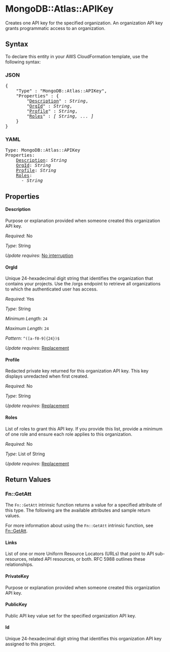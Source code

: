 # MongoDB::Atlas::APIKey

Creates one API key for the specified organization. An organization API key grants programmatic access to an organization.

## Syntax

To declare this entity in your AWS CloudFormation template, use the following syntax:

### JSON

<pre>
{
    "Type" : "MongoDB::Atlas::APIKey",
    "Properties" : {
        "<a href="#description" title="Description">Description</a>" : <i>String</i>,
        "<a href="#orgid" title="OrgId">OrgId</a>" : <i>String</i>,
        "<a href="#profile" title="Profile">Profile</a>" : <i>String</i>,
        "<a href="#roles" title="Roles">Roles</a>" : <i>[ String, ... ]</i>
    }
}
</pre>

### YAML

<pre>
Type: MongoDB::Atlas::APIKey
Properties:
    <a href="#description" title="Description">Description</a>: <i>String</i>
    <a href="#orgid" title="OrgId">OrgId</a>: <i>String</i>
    <a href="#profile" title="Profile">Profile</a>: <i>String</i>
    <a href="#roles" title="Roles">Roles</a>: <i>
      - String</i>
</pre>

## Properties

#### Description

Purpose or explanation provided when someone created this organization API key.

_Required_: No

_Type_: String

_Update requires_: [No interruption](https://docs.aws.amazon.com/AWSCloudFormation/latest/UserGuide/using-cfn-updating-stacks-update-behaviors.html#update-no-interrupt)

#### OrgId

Unique 24-hexadecimal digit string that identifies the organization that contains your projects. Use the /orgs endpoint to retrieve all organizations to which the authenticated user has access.

_Required_: Yes

_Type_: String

_Minimum Length_: <code>24</code>

_Maximum Length_: <code>24</code>

_Pattern_: <code>^([a-f0-9]{24})$</code>

_Update requires_: [Replacement](https://docs.aws.amazon.com/AWSCloudFormation/latest/UserGuide/using-cfn-updating-stacks-update-behaviors.html#update-replacement)

#### Profile

Redacted private key returned for this organization API key. This key displays unredacted when first created.

_Required_: No

_Type_: String

_Update requires_: [Replacement](https://docs.aws.amazon.com/AWSCloudFormation/latest/UserGuide/using-cfn-updating-stacks-update-behaviors.html#update-replacement)

#### Roles

List of roles to grant this API key. If you provide this list, provide a minimum of one role and ensure each role applies to this organization.

_Required_: No

_Type_: List of String

_Update requires_: [Replacement](https://docs.aws.amazon.com/AWSCloudFormation/latest/UserGuide/using-cfn-updating-stacks-update-behaviors.html#update-replacement)

## Return Values

### Fn::GetAtt

The `Fn::GetAtt` intrinsic function returns a value for a specified attribute of this type. The following are the available attributes and sample return values.

For more information about using the `Fn::GetAtt` intrinsic function, see [Fn::GetAtt](https://docs.aws.amazon.com/AWSCloudFormation/latest/UserGuide/intrinsic-function-reference-getatt.html).

#### Links

List of one or more Uniform Resource Locators (URLs) that point to API sub-resources, related API resources, or both. RFC 5988 outlines these relationships.

#### PrivateKey

Purpose or explanation provided when someone created this organization API key.

#### PublicKey

Public API key value set for the specified organization API key.

#### Id

Unique 24-hexadecimal digit string that identifies this organization API key assigned to this project.

